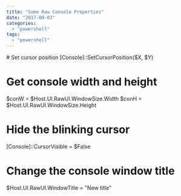 ```yaml
---
title: "Some Raw Console Properties"
date: "2017-09-03"
categories: 
  - "powershell"
tags: 
  - "powershell"
---
```


\# Set cursor position
\[Console\]::SetCursorPosition($X, $Y)
 
# Get console width and height
$conW = $Host.UI.RawUI.WindowSize.Width
$conH = $Host.UI.RawUI.WindowSize.Height
 
# Hide the blinking cursor
\[Console\]::CursorVisible = $False
 
# Change the console window title
$Host.UI.RawUI.WindowTitle = "New title"
